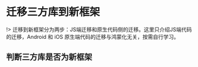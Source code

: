 # 迁移三方库到新框架

!> 迁移到新框架分为两步：JS端迁移和原生代码侧的迁移。这里只介绍JS端代码的迁移，Android 和 iOS 原生端代码的迁移与鸿蒙化无关，按需自行学习。

## 判断三方库是否为新框架